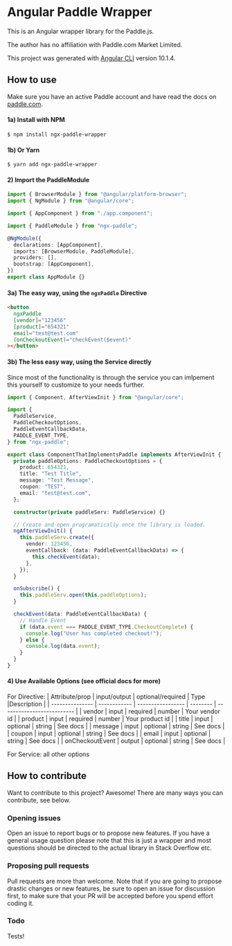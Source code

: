 # Angular Paddle Wrapper

This is an Angular wrapper library for the Paddle.js.

The author has no affiliation with Paddle.com Market Limited.

This project was generated with [Angular CLI](https://github.com/angular/angular-cli) version 10.1.4.

## How to use

Make sure you have an active Paddle account and have read the docs on [paddle.com](https://developer.paddle.com/).

#### 1a) Install with NPM

```shell
$ npm install ngx-paddle-wrapper
```

#### 1b) Or Yarn

```shell
$ yarn add ngx-paddle-wrapper
```

#### 2) Import the PaddleModule

```typescript
import { BrowserModule } from "@angular/platform-browser";
import { NgModule } from "@angular/core";

import { AppComponent } from "./app.component";

import { PaddleModule } from "ngx-paddle";

@NgModule({
  declarations: [AppComponent],
  imports: [BrowserModule, PaddleModule],
  providers: [],
  bootstrap: [AppComponent],
})
export class AppModule {}
```

#### 3a) The easy way, using the `ngxPaddle` Directive

```html
<button
  ngxPaddle
  [vendor]="123456"
  [product]="654321"
  email="test@test.com"
  (onCheckoutEvent)="checkEvent($event)"
></button>
```

#### 3b) The less easy way, using the Service directly

Since most of the functionality is through the service you can imlpement this yourself to customize to your needs further.

```typescript
import { Component, AfterViewInit } from "@angular/core";

import {
  PaddleService,
  PaddleCheckoutOptions,
  PaddleEventCallbackData,
  PADDLE_EVENT_TYPE,
} from "ngx-paddle";

export class ComponentThatImplementsPaddle implements AfterViewInit {
  private paddleOptions: PaddleCheckoutOptions = {
    product: 654321,
    title: "Test Title",
    message: "Test Message",
    coupon: "TEST",
    email: "test@test.com",
  };

  constructor(private paddleServ: PaddleService) {}

  // Create and open programatically once the library is loaded.
  ngAfterViewInit() {
    this.paddleServ.create({
      vendor: 123456,
      eventCallback: (data: PaddleEventCallbackData) => {
        this.checkEvent(data);
      },
    });
  }

  onSubscribe() {
    this.paddleServ.open(this.paddleOptions);
  }

  checkEvent(data: PaddleEventCallbackData) {
    // Handle Event
    if (data.event === PADDLE_EVENT_TYPE.CheckoutComplete) {
      console.log("User has completed checkout!");
    } else {
      console.log(data.event);
    }
  }
}
```

#### 4) Use Available Options (see official docs for more)

For Directive:
| Attribute/prop | input/output | optional/required | Type |Description |
| --------------- | ------------ | ----------------- | -------- | -------------------------- |
| vendor | input | required | number | Your vendor id |
| product | input | required | number | Your product id |
| title | input | optional | string | See docs |
| message | input | optional | string | See docs |
| coupon | input | optional | string | See docs |
| email | input | optional | string | See docs |
| onCheckoutEvent | output | optional | string | See docs |

For Service: all other options

## How to contribute

Want to contribute to this project? Awesome! There are many ways you can contribute, see below.

### Opening issues

Open an issue to report bugs or to propose new features. If you have a general usage question please note that this is just a wrapper and most questions should be directed to the actual library in Stack Overflow etc.

### Proposing pull requests

Pull requests are more than welcome. Note that if you are going to propose drastic changes or new features, be sure to open an issue for discussion first, to make sure that your PR will be accepted before you spend effort coding it.

### Todo

Tests!
